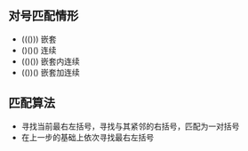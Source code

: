 ## 对号匹配情形
- ((())) 嵌套
- ()()() 连续
- (()()) 嵌套内连续
- (())() 嵌套加连续
  
## 匹配算法
- 寻找当前最右左括号，寻找与其紧邻的右括号，匹配为一对括号
- 在上一步的基础上依次寻找最右左括号